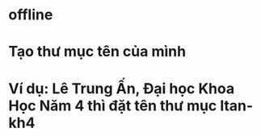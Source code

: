 # offline

# Tạo thư mục tên của mình
# Ví dụ: Lê Trung Ấn, Đại học Khoa Học Năm 4 thì đặt tên thư mục ltan-kh4
